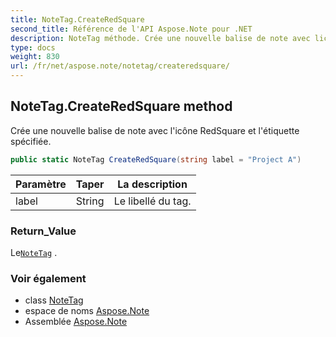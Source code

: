 ```yaml
---
title: NoteTag.CreateRedSquare
second_title: Référence de l'API Aspose.Note pour .NET
description: NoteTag méthode. Crée une nouvelle balise de note avec licône RedSquare et létiquette spécifiée.
type: docs
weight: 830
url: /fr/net/aspose.note/notetag/createredsquare/
---
```

## NoteTag.CreateRedSquare method

Crée une nouvelle balise de note avec l'icône RedSquare et l'étiquette spécifiée.

```csharp
public static NoteTag CreateRedSquare(string label = "Project A")
```

| Paramètre | Taper | La description |
| --- | --- | --- |
| label | String | Le libellé du tag. |

### Return_Value

Le[`NoteTag`](../) .

### Voir également

* class [NoteTag](../)
* espace de noms [Aspose.Note](../../notetag/)
* Assemblée [Aspose.Note](../../../)


